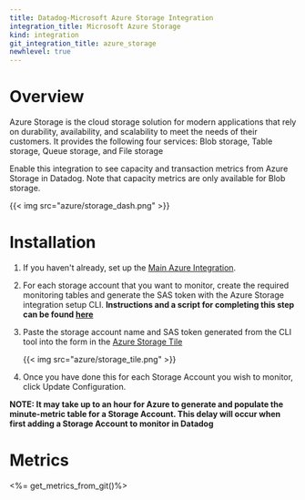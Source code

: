 ```yaml
---
title: Datadog-Microsoft Azure Storage Integration
integration_title: Microsoft Azure Storage
kind: integration
git_integration_title: azure_storage
newhlevel: true
---
```


# Overview



Azure Storage is the cloud storage solution for modern applications that rely on durability, availability, and scalability to meet the needs of their customers. It provides the following four services: Blob storage, Table storage, Queue storage, and File storage

Enable this integration to see capacity and transaction metrics from Azure Storage in Datadog. Note that capacity metrics are only available for Blob storage.

{{< img src="azure/storage_dash.png" >}}


# Installation

1.  If you haven't already, set up the [Main Azure Integration](/integrations/azure).
2.  For each storage account that you want to monitor, create the required monitoring tables and generate the SAS token with the Azure Storage integration setup CLI. **Instructions and a script for completing this step can be found [here](https://github.com/DataDog/azure-storage-dd)**
3.  Paste the storage account name and SAS token generated from the CLI tool into the form in the [Azure Storage Tile][1]

	{{< img src="azure/storage_tile.png" >}}

4.  Once you have done this for each Storage Account you wish to monitor, click Update Configuration.

**NOTE: It may take up to an hour for Azure to generate and populate the minute-metric table for a Storage Account. This delay will occur when first adding a Storage Account to monitor in Datadog**

# Metrics
<%= get_metrics_from_git()%>


[1]: https://app.datadoghq.com/account/settings#integrations/azure_storage
